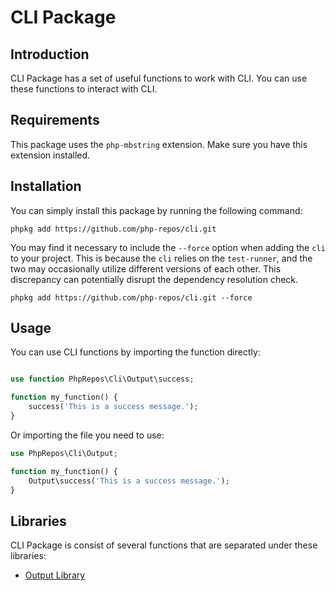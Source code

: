 # CLI Package

## Introduction

CLI Package has a set of useful functions to work with CLI.
You can use these functions to interact with CLI.

## Requirements

This package uses the `php-mbstring` extension. Make sure you have this extension installed.

## Installation

You can simply install this package by running the following command:

```shell
phpkg add https://github.com/php-repos/cli.git
```

You may find it necessary to include the `--force` option when adding the `cli` to your project. This is because 
the `cli` relies on the `test-runner`, and the two may occasionally utilize different versions of each other. This 
discrepancy can potentially disrupt the dependency resolution check.

```shell
phpkg add https://github.com/php-repos/cli.git --force
```

## Usage

You can use CLI functions by importing the function directly:

```php

use function PhpRepos\Cli\Output\success;

function my_function() {
    success('This is a success message.');
}

```

Or importing the file you need to use:

```php
use PhpRepos\Cli\Output;

function my_function() {
    Output\success('This is a success message.');
}

```

## Libraries

CLI Package is consist of several functions that are separated under these libraries:

- [Output Library](https://phpkg.com/packages/cli/documentations/output)

